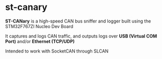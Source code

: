 # st-canary

**ST-CANary** is a high-speed CAN bus sniffer and logger built using the STM32F767ZI Nucleo Dev Board

It captures and logs CAN traffic, and outputs logs over **USB (Virtual COM Port)** and/or **Ethernet (TCP/UDP)**

Intended to work with SocketCAN through SLCAN